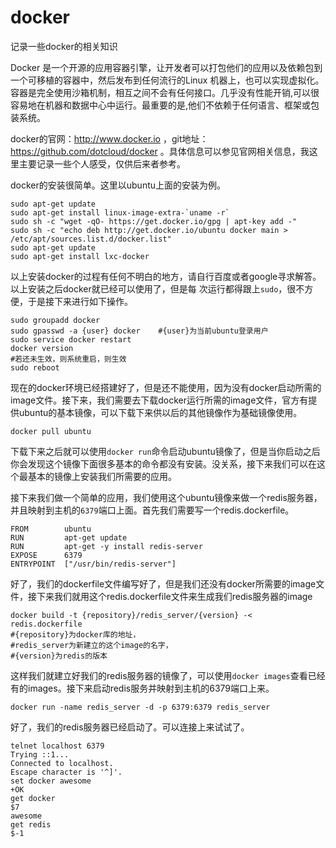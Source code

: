 docker
======

记录一些docker的相关知识

Docker 是一个开源的应用容器引擎，让开发者可以打包他们的应用以及依赖包到一个可移植的容器中，然后发布到任何流行的Linux 机器上，也可以实现虚拟化。容器是完全使用沙箱机制，相互之间不会有任何接口。几乎没有性能开销,可以很容易地在机器和数据中心中运行。最重要的是,他们不依赖于任何语言、框架或包装系统。

docker的官网：http://www.docker.io ，git地址：https://github.com/dotcloud/docker 。具体信息可以参见官网相关信息，我这里主要记录一些个人感受，仅供后来者参考。

docker的安装很简单。这里以ubuntu上面的安装为例。
    
    sudo apt-get update
    sudo apt-get install linux-image-extra-`uname -r`
    sudo sh -c "wget -qO- https://get.docker.io/gpg | apt-key add -" 
    sudo sh -c "echo deb http://get.docker.io/ubuntu docker main > /etc/apt/sources.list.d/docker.list"
    sudo apt-get update
    sudo apt-get install lxc-docker

以上安装docker的过程有任何不明白的地方，请自行百度或者google寻求解答。以上安装之后docker就已经可以使用了，但是每
次运行都得跟上`sudo`，很不方便，于是接下来进行如下操作。

    sudo groupadd docker
    sudo gpasswd -a {user} docker    #{user}为当前ubuntu登录用户
    sudo service docker restart
    docker version
    #若还未生效，则系统重启，则生效
    sudo reboot

现在的docker环境已经搭建好了，但是还不能使用，因为没有docker启动所需的image文件。接下来，我们需要去下载docker运行所需的image文件，官方有提供ubuntu的基本镜像，可以下载下来供以后的其他镜像作为基础镜像使用。

    docker pull ubuntu

下载下来之后就可以使用`docker run`命令启动ubuntu镜像了，但是当你启动之后你会发现这个镜像下面很多基本的命令都没有安装。没关系，接下来我们可以在这个最基本的镜像上安装我们所需要的应用。

接下来我们做一个简单的应用，我们使用这个ubuntu镜像来做一个redis服务器，并且映射到主机的`6379`端口上面。首先我们需要写一个redis.dockerfile。

    FROM        ubuntu
    RUN         apt-get update
    RUN         apt-get -y install redis-server
    EXPOSE      6379
    ENTRYPOINT  ["/usr/bin/redis-server"]

好了，我们的dockerfile文件编写好了，但是我们还没有docker所需要的image文件，接下来我们就用这个redis.dockerfile文件来生成我们redis服务器的image

    docker build -t {repository}/redis_server/{version} -< redis.dockerfile 
    #{repository}为docker库的地址，
    #redis_server为新建立的这个image的名字，
    #{version}为redis的版本

这样我们就建立好我们的redis服务器的镜像了，可以使用`docker images`查看已经有的images。接下来启动redis服务并映射到主机的6379端口上来。

    docker run -name redis_server -d -p 6379:6379 redis_server

好了，我们的redis服务器已经启动了。可以连接上来试试了。

    telnet localhost 6379
    Trying ::1...
    Connected to localhost.
    Escape character is '^]'.
    set docker awesome
    +OK
    get docker
    $7
    awesome
    get redis
    $-1
